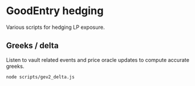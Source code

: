 # GoodEntry hedging

Various scripts for hedging LP exposure.


## Greeks / delta

Listen to vault related events and price oracle updates to compute accurate greeks.

`node scripts/gev2_delta.js`